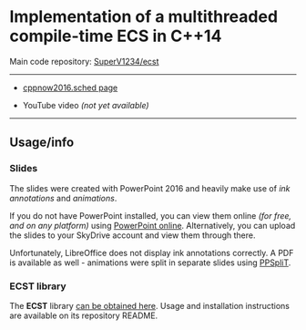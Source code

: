 # Implementation of a multithreaded compile-time ECS in C++14 

Main code repository: [SuperV1234/ecst](https://github.com/SuperV1234/ecst)

---

* [cppnow2016.sched page](http://cppnow2016.sched.org/event/0fc5be46234d9528ade1e113c6f31cf3)

* YouTube video *(not yet available)*

---

## Usage/info

### Slides

The slides were created with PowerPoint 2016 and heavily make use of *ink annotations* and *animations*. 

If you do not have PowerPoint installed, you can view them online *(for free, and on any platform)* using [PowerPoint online](https://office.live.com/start/PowerPoint.aspx
). Alternatively, you can upload the slides to your SkyDrive account and view them through there.

Unfortunately, LibreOffice does not display ink annotations correctly. A PDF is available as well - animations were split in separate slides using [PPSpliT](http://www.dia.uniroma3.it/~rimondin/downloads.php).

### ECST library

The **ECST** library [can be obtained here](https://github.com/SuperV1234/ecst). Usage and installation instructions are available on its repository README.